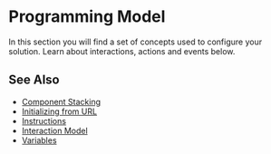# Programming Model
In this section you will find a set of concepts used to configure your solution. Learn about interactions, actions and events below.
<br/>

## See Also 

* [Component Stacking](programmingmodel/componentstacking.md)
* [Initializing from URL](howto/initializing.md)
* [Instructions](programmingmodel/instructions.md)
* [Interaction Model](programmingmodel/interactionmodel.md)
* [Variables](programmingmodel/variables.md)

  
<br/>
